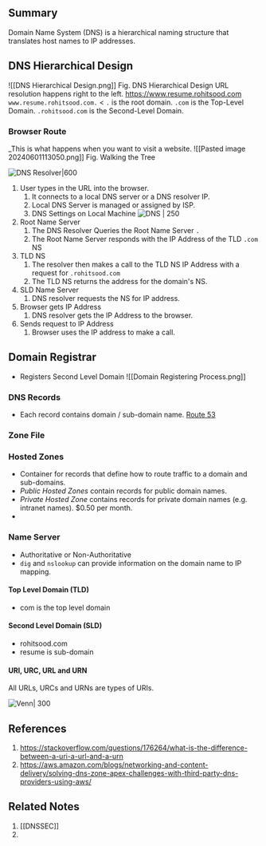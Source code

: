 ## Summary
Domain Name System (DNS) is a hierarchical naming structure that translates host names to IP addresses.

## DNS Hierarchical Design

![[DNS Hierarchical Design.png]]
Fig. DNS Hierarchical Design
URL resolution happens right to the left.
https://www.resume.rohitsood.com 
`www.resume.rohitsood.com.` < `.` is the root domain.
 `.com` is the Top-Level Domain.
`.rohitsood.com` is the Second-Level Domain.

### Browser Route
_This is what happens when you want to visit a website.
![[Pasted image 20240601113050.png]]
Fig. Walking the Tree

![DNS Resolver|600](https://cf-assets.www.cloudflare.com/slt3lc6tev37/1NzaAqpEFGjqTZPAS02oNv/bf7b3f305d9c35bde5c5b93a519ba6d5/what_is_a_dns_server_dns_lookup.png)
1. User types in the URL into the browser.
	1. It connects to a local DNS server or a DNS resolver IP.
	2. Local DNS Server is managed or assigned by ISP.
	4. DNS Settings on Local Machine ![DNS | 250](dns-settings.png)
2. Root Name Server
	1. The DNS Resolver Queries the Root Name Server `.`
	2. The Root Name Server responds with the IP Address of the TLD `.com` NS
3. TLD NS
	1. The resolver then makes a call to the TLD NS IP Address with a request for `.rohitsood.com`
	2. The TLD NS returns the address for the domain's NS.
4. SLD Name Server
	1. DNS resolver requests the NS for IP address.
5. Browser gets IP Address
	1. DNS resolver gets the IP Address to the browser.
6. Sends request to IP Address
	1. Browser uses the IP address to make a call.

## Domain Registrar
- Registers Second Level Domain
![[Domain Registering Process.png]]
### DNS Records
* Each record contains domain / sub-domain name.
[Route 53](Route%2053.md)
### Zone File

### Hosted Zones
- Container for records that define how to route traffic to a domain and sub-domains.
- *Public Hosted Zones* contain records for public domain names.
- _Private Hosted Zone_ contains records for private domain names (e.g. intranet names). $0.50 per month.
- 
### Name Server
- Authoritative or Non-Authoritative
- `dig` and `nslookup` can provide information on the domain name to IP mapping.
#### Top Level Domain (TLD)
- com is the top level domain
#### Second Level Domain (SLD)
- rohitsood.com
- resume is sub-domain
#### URI, URC, URL and URN

All URLs, URCs and URNs are types of URIs.

![Venn| 300](https://i.stack.imgur.com/FbaKm.png)
## References

1. https://stackoverflow.com/questions/176264/what-is-the-difference-between-a-uri-a-url-and-a-urn
1. https://aws.amazon.com/blogs/networking-and-content-delivery/solving-dns-zone-apex-challenges-with-third-party-dns-providers-using-aws/

## Related Notes
1. [[DNSSEC]]
2. 
